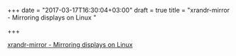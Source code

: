 +++
date = "2017-03-17T16:30:04+03:00"
draft = true
title = "xrandr-mirror - Mirroring displays on Linux "

+++

<p><a href="https://t.co/2VyJCoFDSX">xrandr-mirror - Mirroring displays on Linux </a></p>
